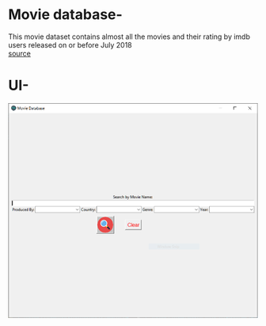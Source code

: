 # Movie database-
   This movie dataset contains almost all the movies and their rating by imdb users released on or before July 2018  
   [source](https://www.kaggle.com/datasets/rounakbanik/the-movies-dataset)

# UI-
![Screenshot](UI_sample.PNG)
